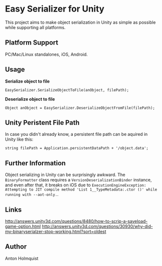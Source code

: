 # Easy Serializer for Unity

This project aims to make object serialization in Unity as simple as possible while supporting all platforms.

## Platform Support

PC/Mac/Linux standalones, iOS, Android.


## Usage

**Serialize object to file**

```
EasySerializer.SerializeObjectToFile(anObject, filePath);
```

**Deserialize object to file**

```
Object anObject = EasySerializer.DeserializeObjectFromFile(filePath);
```

## Unity Peristent File Path

In case you didn't already know, a persistent file path can be aquired in Unity like this:

```
string filePath = Application.persistentDataPath + '/object.data';
```

## Further Information

Object serializing in Unity can be surprisingly awkward. The `BinaryFormatter` class requires a `VersionDeserializationBinder` instance, and even after that, it breaks on iOS due to `ExecutionEngineException: Attempting to JIT compile method 'List 1__TypeMetadata:.ctor ()' while running with --aot-only.`.

## Links

http://answers.unity3d.com/questions/8480/how-to-scrip-a-saveload-game-option.html
http://answers.unity3d.com/questions/30930/why-did-my-binaryserialzer-stop-working.html?sort=oldest

## Author

Anton Holmquist
